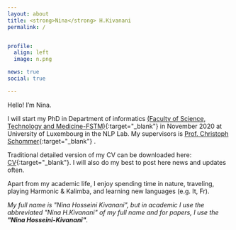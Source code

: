```yaml
---
layout: about
title: <strong>Nina</strong> H.Kivanani
permalink: /


profile:
  align: left
  image: n.png

news: true
social: true

---
```

<!---description: <a href="">here</a>. Address. Contacts. Moto. Etc.--->
Hello! I’m Nina.

I will start my PhD in Department of informatics [(Faculty of Science, Technology and Medicine-FSTM)](http://reddit.com){:target="\_blank"} in November 2020 at University of Luxembourg in the NLP Lab. My supervisors is [Prof. Christoph Schommer](http://reddit.com){:target="\_blank"} .

Traditional detailed version of my CV can be downloaded here:
[CV](./assets/pdf){:target="\_blank"}. I will also do my best to post here news and updates often. 

Apart from my academic life, I enjoy spending time in nature, traveling, playing Harmonic & Kalimba, and learning new languages (e.g. It, Fr).
  

<!---Please go to [Projects](/Projects/){:target="\_blank"}, [CV](/CV/){:target="\_blank"}, to find out more about my work.--->


<i> My full name is "Nina Hosseini Kivanani", but in academic I use the abbreviated "Nina H.Kivanani" of my full name  and for papers, I use the <b>"Nina Hosseini-Kivanani"</b>.</i>

<p></p>
<!---
I am assistant professor at the Center for Mind/Brain Sciences, University of Trento (Italy. My research is situated at the junction of computational semantics, cognitive science and AI. I lead the Computational Approaches to Language and Meaning CALM group, focusing on investigating the link between language and worlds (the real world and others). I am particularly interested in models of semantics that bridge across formal and distributional representations of meaning. Generally speaking, I have a predilection for phenomena which still resist simple formalisation, and have therefore always been attracted to genericity and odd quantificational phenomena. I have also worked on language and vision models of quantification. You can check out my publication list here. Write your biography here. Tell the world about yourself. Link to your favorite [subreddit](http://reddit.com){:target="\_blank"}. You can put a picture in, too. The code is already in, just name your picture `prof_pic.jpg` and put it in the `img/` folder. Put your address / P.O. box / other info right below your picture. You can also disable any these elements by editing `profile` property of the YAML header of your `_pages/about.md`. Edit `_bibliography/papers.bib` and Jekyll will render your [publications page]/al-folio/publications/) automatically. Link to your social media connections, too. This theme is set up to use [Font Awesome icons](http://fortawesome.github.io/Font-Awesome/){:target="\_blank"} and [Academicons](https://jpswalsh.github.io/academicons/){:target="\_blank"}, like the ones below. Add your Facebook, Twitter, LinkedIn, Google Scholar, or just disable all of them."

 toye ghesmate profile badaz image
  address: >
    <p>555 your office number</p>
    <p>123 your address street</p>
    <p>, State 12345</p> 
-->
